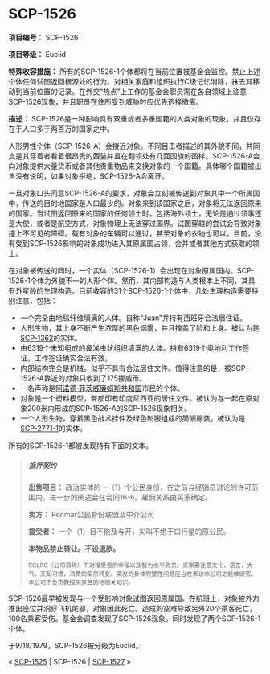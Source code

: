 # SCP-1526
                        


**项目编号：** SCP-1526

**项目等级：** Euclid

**特殊收容措施：** 所有的SCP-1526-1个体都将在当前位置被基金会监控。禁止上述个体任何试图返回根源处的行为。对相关家庭和组织执行C级记忆消除，抹去其移动到当前位置的记录。在外交“热点”上工作的基金会职员需在各自领域上注意SCP-1526现象，并且职员在住所受到威胁时应优先选择撤离。

**描述：** SCP-1526是一种影响具有双重或者多重国籍的人类对象的现象，并且仅存在于人口多于两百万的国家之中。

人形男性个体（SCP-1526-A）会接近对象。不同目击者描述的其外貌不同，共同点是其穿着者看着很昂贵的西装并且在翻领处有几面国旗的图样。SCP-1526-A会向对象提供大量货币或者其他贵重物品来交换对象的一个国籍。具体哪个国籍被出售没有说明，如果对象拒绝，SCP-1526-A会离开。

一旦对象口头同意SCP-1526-A的要求，对象会立刻被传送到对象其中一个所属国中，传送的目的地国家是人口最少的。对象来到该国家之后，对象将无法返回原来的国家。当试图返回原来的国家的任何领土时，包括海外领土，无论是通过领事还是大使，或者是航空方式，对象物理上无法穿过国界。试图穿越的尝试会导致对象撞上不可见的障碍。载有对象的车辆可以通过，甚至对象的衣物也可以。目前，没有受到SCP-1526影响的对象成功进入其原属国占领，合并或者其他方式获取的领土。

在对象被传送的同时，一个实体（SCP-1526-1）会出现在对象原属国内。SCP-1526-1个体为外貌不一的人形个体。然而，其内部构造与人类根本上不同，其具有外星般的生理构造。目前收容的31个SCP-1526-1个体中，几处生理构造需要特别注意，包括：

- 一个完全由地毯纤维填满的人体。自称“Juan”并持有西班牙合法居住证。
- 人形生物，其上身不断产生浓厚的黑色烟雾，并且掩盖了脸和上身。被认为是[SCP-1362](/scp-1362)的实体。
- 由6319个未知组成的鼻涕虫状组织填满的人体。持有6319个奥地利工作签证。工作签证确实合法有效。
- 内部结构完全是机械。似乎不具有合法居住文件。值得注意的是，被SCP-1526-A靠近的对象只收到了175挪威币。
- 一名声称是[阿诺德·菲茨威廉姆斯共和国](/scp-1761)市民的个体。
- 对象是一个塑料模型，臀部印有印度尼西亚的居住文件。被认为与一起在原对象200米内形成的SCP-1526-A的SCP-1526现象相关。
- 一个人形生物，穿着黑色战术挂件及绿色制服组成的简陋服装。被认为是[SCP-2771-1](/scp-2771)的实体。

所有的SCP-1526-1都被发现持有下面的文本。


> ##### 抵押契约
> 
> **出售项目：** 政治实体的一（1）个公民身份，在之前与经销员讨论的许可范围内。进一步的阐述会在合同16-6。雇佣关系由买家确定。
> 
> **卖方：** Renmar公民身份联盟及中介公司
> 
> **接受者：** 一个（1）目不能及与开，尖叫不绝于口行星的原公民。
> 
> **本物品禁止转让。不设退款。** 
> 
> <sub>RCLRC&#65288;&#20844;&#21496;&#31616;&#31216;&#65289;&#19981;&#23545;&#25509;&#21463;&#32773;&#30340;&#24184;&#31119;&#20197;&#21450;&#26234;&#21147;&#27700;&#24179;&#36127;&#36131;&#12290;&#20080;&#23478;&#38656;&#27880;&#24847;&#25991;&#21270;&#65292;&#35821;&#35328;&#65292;&#22823;&#27668;&#65292;&#20132;&#37197;&#20064;&#24815;&#65292;&#28040;&#36153;&#30340;&#31361;&#28982;&#36716;&#21464;&#12290;&#31361;&#21457;&#30340;&#36523;&#20307;&#23436;&#25972;&#24615;&#38382;&#39064;&#24212;&#24403;&#22312;&#26469;&#35775;&#26412;&#20844;&#21496;&#20043;&#21069;&#34987;&#30740;&#31350;&#12290;&#26412;&#20844;&#21496;&#19981;&#36127;&#36131;&#25945;&#25480;&#20080;&#23478;&#30446;&#30340;&#22320;&#30456;&#20851;&#30693;&#35782;&#12290;</sub>
> 

SCP-1526最早被发现与一个受影响对象试图返回原属国。在航班上，对象被外力推出座位并洞穿飞机尾部，对象因此死亡。造成的空难导致另外20个乘客死亡，100名乘客受伤。基金会调查发现了SCP-1526现象。同时发现了两个SCP-1526-1个体。

于9/18/1979，SCP-1526被分级为Euclid。



« [SCP-1525](/scp-1525) | SCP-1526 | [SCP-1527](/scp-1527) »





                    